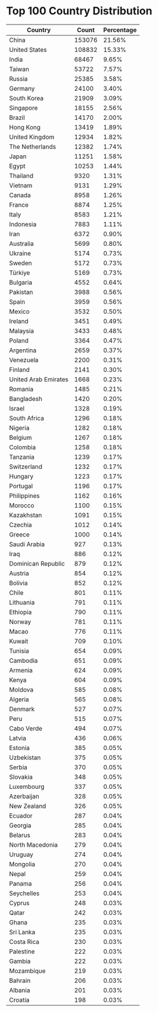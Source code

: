 # Top 100 Country Distribution
| Country | Count | Percentage |
|----|----|----|
| China | 153076 | 21.56% |
| United States | 108832 | 15.33% |
| India | 68467 | 9.65% |
| Taiwan | 53722 | 7.57% |
| Russia | 25385 | 3.58% |
| Germany | 24100 | 3.40% |
| South Korea | 21909 | 3.09% |
| Singapore | 18155 | 2.56% |
| Brazil | 14170 | 2.00% |
| Hong Kong | 13419 | 1.89% |
| United Kingdom | 12934 | 1.82% |
| The Netherlands | 12382 | 1.74% |
| Japan | 11251 | 1.58% |
| Egypt | 10253 | 1.44% |
| Thailand | 9320 | 1.31% |
| Vietnam | 9131 | 1.29% |
| Canada | 8958 | 1.26% |
| France | 8874 | 1.25% |
| Italy | 8583 | 1.21% |
| Indonesia | 7883 | 1.11% |
| Iran | 6372 | 0.90% |
| Australia | 5699 | 0.80% |
| Ukraine | 5174 | 0.73% |
| Sweden | 5172 | 0.73% |
| Türkiye | 5169 | 0.73% |
| Bulgaria | 4552 | 0.64% |
| Pakistan | 3988 | 0.56% |
| Spain | 3959 | 0.56% |
| Mexico | 3532 | 0.50% |
| Ireland | 3451 | 0.49% |
| Malaysia | 3433 | 0.48% |
| Poland | 3364 | 0.47% |
| Argentina | 2659 | 0.37% |
| Venezuela | 2200 | 0.31% |
| Finland | 2141 | 0.30% |
| United Arab Emirates | 1668 | 0.23% |
| Romania | 1485 | 0.21% |
| Bangladesh | 1420 | 0.20% |
| Israel | 1328 | 0.19% |
| South Africa | 1296 | 0.18% |
| Nigeria | 1282 | 0.18% |
| Belgium | 1267 | 0.18% |
| Colombia | 1258 | 0.18% |
| Tanzania | 1239 | 0.17% |
| Switzerland | 1232 | 0.17% |
| Hungary | 1223 | 0.17% |
| Portugal | 1196 | 0.17% |
| Philippines | 1162 | 0.16% |
| Morocco | 1100 | 0.15% |
| Kazakhstan | 1091 | 0.15% |
| Czechia | 1012 | 0.14% |
| Greece | 1000 | 0.14% |
| Saudi Arabia | 927 | 0.13% |
| Iraq | 886 | 0.12% |
| Dominican Republic | 879 | 0.12% |
| Austria | 854 | 0.12% |
| Bolivia | 852 | 0.12% |
| Chile | 801 | 0.11% |
| Lithuania | 791 | 0.11% |
| Ethiopia | 790 | 0.11% |
| Norway | 781 | 0.11% |
| Macao | 776 | 0.11% |
| Kuwait | 709 | 0.10% |
| Tunisia | 654 | 0.09% |
| Cambodia | 651 | 0.09% |
| Armenia | 624 | 0.09% |
| Kenya | 604 | 0.09% |
| Moldova | 585 | 0.08% |
| Algeria | 565 | 0.08% |
| Denmark | 527 | 0.07% |
| Peru | 515 | 0.07% |
| Cabo Verde | 494 | 0.07% |
| Latvia | 436 | 0.06% |
| Estonia | 385 | 0.05% |
| Uzbekistan | 375 | 0.05% |
| Serbia | 370 | 0.05% |
| Slovakia | 348 | 0.05% |
| Luxembourg | 337 | 0.05% |
| Azerbaijan | 328 | 0.05% |
| New Zealand | 326 | 0.05% |
| Ecuador | 287 | 0.04% |
| Georgia | 285 | 0.04% |
| Belarus | 283 | 0.04% |
| North Macedonia | 279 | 0.04% |
| Uruguay | 274 | 0.04% |
| Mongolia | 270 | 0.04% |
| Nepal | 259 | 0.04% |
| Panama | 256 | 0.04% |
| Seychelles | 253 | 0.04% |
| Cyprus | 248 | 0.03% |
| Qatar | 242 | 0.03% |
| Ghana | 235 | 0.03% |
| Sri Lanka | 235 | 0.03% |
| Costa Rica | 230 | 0.03% |
| Palestine | 222 | 0.03% |
| Gambia | 222 | 0.03% |
| Mozambique | 219 | 0.03% |
| Bahrain | 206 | 0.03% |
| Albania | 201 | 0.03% |
| Croatia | 198 | 0.03% |
